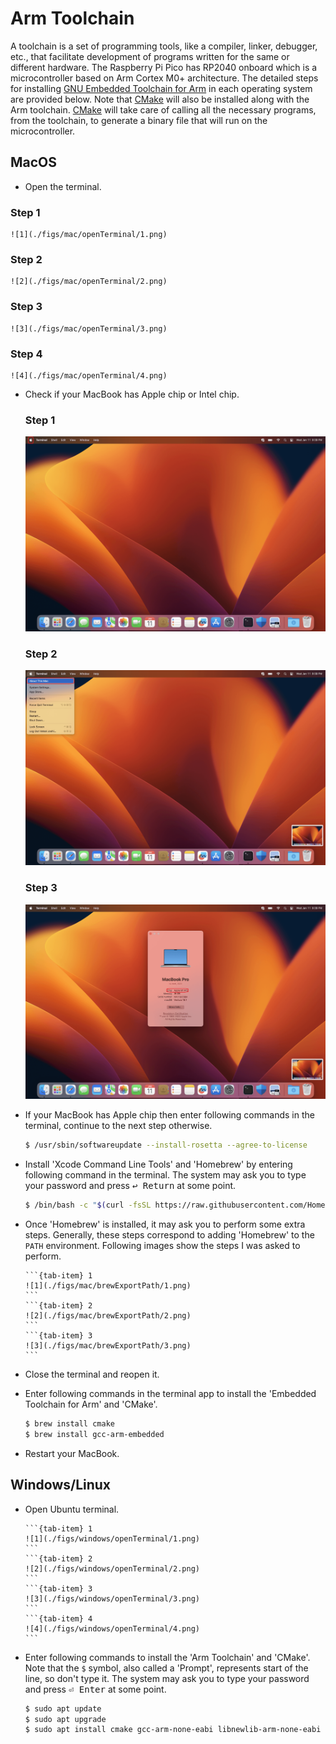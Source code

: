 # Arm Toolchain
A toolchain is a set of programming tools, like a compiler, linker, debugger, etc., that facilitate development of programs written for the same or different hardware. The Raspberry Pi Pico has RP2040 onboard which is a microcontroller based on Arm Cortex M0+ architecture. The detailed steps for installing [GNU Embedded Toolchain for Arm](https://developer.arm.com/downloads/-/gnu-rm) in each operating system are provided below. Note that [CMake](https://cmake.org/) will also be installed along with the Arm toolchain. [CMake](https://cmake.org/) will take care of calling all the necessary programs, from the toolchain, to generate a binary file that will run on the microcontroller.

## MacOS
- Open the terminal.
### Step 1
    ![1](./figs/mac/openTerminal/1.png)
### Step 2
    ![2](./figs/mac/openTerminal/2.png)
### Step 3
    ![3](./figs/mac/openTerminal/3.png)
### Step 4
    ![4](./figs/mac/openTerminal/4.png)

- Check if your MacBook has Apple chip or Intel chip.
  ### Step 1
    ![1](./figs/mac/checkProcessor/1.png)
  ### Step 2
    ![2](./figs/mac/checkProcessor/2.png)
  ### Step 3
    ![3](./figs/mac/checkProcessor/3.png)

- If your MacBook has Apple chip then enter following commands in the terminal, continue to the next step otherwise.
    ```bash
    $ /usr/sbin/softwareupdate --install-rosetta --agree-to-license
    ```
- Install 'Xcode Command Line Tools' and 'Homebrew' by entering following command in the terminal. The system may ask you to type your password and press <kbd>↩&#160;Return</kbd> at some point.
    ```bash
    $ /bin/bash -c "$(curl -fsSL https://raw.githubusercontent.com/Homebrew/install/master/install.sh)"
    ```
- Once 'Homebrew' is installed, it may ask you to perform some extra steps. Generally, these steps correspond to adding 'Homebrew' to the `PATH` environment. Following images show the steps I was asked to perform.
    ````{tab-set}
    ```{tab-item} 1
    ![1](./figs/mac/brewExportPath/1.png)
    ```
    ```{tab-item} 2
    ![2](./figs/mac/brewExportPath/2.png)
    ```
    ```{tab-item} 3
    ![3](./figs/mac/brewExportPath/3.png)
    ```
    ````
- Close the terminal and reopen it.
- Enter following commands in the terminal app to install the 'Embedded Toolchain for Arm' and 'CMake'.
    ```bash
    $ brew install cmake
    $ brew install gcc-arm-embedded
    ```
- Restart your MacBook.

## Windows/Linux
- Open Ubuntu terminal.
    ````{tab-set}
    ```{tab-item} 1
    ![1](./figs/windows/openTerminal/1.png)
    ```
    ```{tab-item} 2
    ![2](./figs/windows/openTerminal/2.png)
    ```
    ```{tab-item} 3
    ![3](./figs/windows/openTerminal/3.png)
    ```
    ```{tab-item} 4
    ![4](./figs/windows/openTerminal/4.png)
    ```
    ````
- Enter following commands to install the 'Arm Toolchain' and 'CMake'. Note that the `$` symbol, also called a 'Prompt', represents start of the line, so don't type it. The system may ask you to type your password and press <kbd>⏎&#160;Enter</kbd> at some point.
    ```bash
    $ sudo apt update
    $ sudo apt upgrade
    $ sudo apt install cmake gcc-arm-none-eabi libnewlib-arm-none-eabi build-essential
    ```
